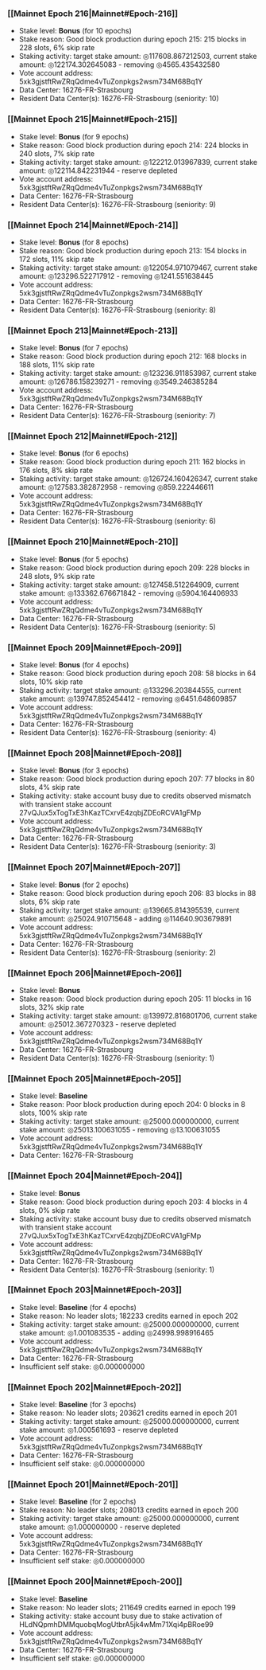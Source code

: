 ### [[Mainnet Epoch 216|Mainnet#Epoch-216]]
* Stake level: **Bonus** (for 10 epochs)
* Stake reason: Good block production during epoch 215: 215 blocks in 228 slots, 6% skip rate
* Staking activity: target stake amount: ◎117608.867212503, current stake amount: ◎122174.302645083 - removing ◎4565.435432580
* Vote account address: 5xk3gjstftRwZRqQdme4vTuZonpkgs2wsm734M68Bq1Y
* Data Center: 16276-FR-Strasbourg
* Resident Data Center(s): 16276-FR-Strasbourg (seniority: 10)
### [[Mainnet Epoch 215|Mainnet#Epoch-215]]
* Stake level: **Bonus** (for 9 epochs)
* Stake reason: Good block production during epoch 214: 224 blocks in 240 slots, 7% skip rate
* Staking activity: target stake amount: ◎122212.013967839, current stake amount: ◎122114.842231944 - reserve depleted
* Vote account address: 5xk3gjstftRwZRqQdme4vTuZonpkgs2wsm734M68Bq1Y
* Data Center: 16276-FR-Strasbourg
* Resident Data Center(s): 16276-FR-Strasbourg (seniority: 9)
### [[Mainnet Epoch 214|Mainnet#Epoch-214]]
* Stake level: **Bonus** (for 8 epochs)
* Stake reason: Good block production during epoch 213: 154 blocks in 172 slots, 11% skip rate
* Staking activity: target stake amount: ◎122054.971079467, current stake amount: ◎123296.522717912 - removing ◎1241.551638445
* Vote account address: 5xk3gjstftRwZRqQdme4vTuZonpkgs2wsm734M68Bq1Y
* Data Center: 16276-FR-Strasbourg
* Resident Data Center(s): 16276-FR-Strasbourg (seniority: 8)
### [[Mainnet Epoch 213|Mainnet#Epoch-213]]
* Stake level: **Bonus** (for 7 epochs)
* Stake reason: Good block production during epoch 212: 168 blocks in 188 slots, 11% skip rate
* Staking activity: target stake amount: ◎123236.911853987, current stake amount: ◎126786.158239271 - removing ◎3549.246385284
* Vote account address: 5xk3gjstftRwZRqQdme4vTuZonpkgs2wsm734M68Bq1Y
* Data Center: 16276-FR-Strasbourg
* Resident Data Center(s): 16276-FR-Strasbourg (seniority: 7)
### [[Mainnet Epoch 212|Mainnet#Epoch-212]]
* Stake level: **Bonus** (for 6 epochs)
* Stake reason: Good block production during epoch 211: 162 blocks in 176 slots, 8% skip rate
* Staking activity: target stake amount: ◎126724.160426347, current stake amount: ◎127583.382872958 - removing ◎859.222446611
* Vote account address: 5xk3gjstftRwZRqQdme4vTuZonpkgs2wsm734M68Bq1Y
* Data Center: 16276-FR-Strasbourg
* Resident Data Center(s): 16276-FR-Strasbourg (seniority: 6)
### [[Mainnet Epoch 210|Mainnet#Epoch-210]]
* Stake level: **Bonus** (for 5 epochs)
* Stake reason: Good block production during epoch 209: 228 blocks in 248 slots, 9% skip rate
* Staking activity: target stake amount: ◎127458.512264909, current stake amount: ◎133362.676671842 - removing ◎5904.164406933
* Vote account address: 5xk3gjstftRwZRqQdme4vTuZonpkgs2wsm734M68Bq1Y
* Data Center: 16276-FR-Strasbourg
* Resident Data Center(s): 16276-FR-Strasbourg (seniority: 5)
### [[Mainnet Epoch 209|Mainnet#Epoch-209]]
* Stake level: **Bonus** (for 4 epochs)
* Stake reason: Good block production during epoch 208: 58 blocks in 64 slots, 10% skip rate
* Staking activity: target stake amount: ◎133296.203844555, current stake amount: ◎139747.852454412 - removing ◎6451.648609857
* Vote account address: 5xk3gjstftRwZRqQdme4vTuZonpkgs2wsm734M68Bq1Y
* Data Center: 16276-FR-Strasbourg
* Resident Data Center(s): 16276-FR-Strasbourg (seniority: 4)
### [[Mainnet Epoch 208|Mainnet#Epoch-208]]
* Stake level: **Bonus** (for 3 epochs)
* Stake reason: Good block production during epoch 207: 77 blocks in 80 slots, 4% skip rate
* Staking activity: stake account busy due to credits observed mismatch with transient stake account 27vQJux5xTogTxE3hKazTCxrvE4zqbjZDEoRCVA1gFMp
* Vote account address: 5xk3gjstftRwZRqQdme4vTuZonpkgs2wsm734M68Bq1Y
* Data Center: 16276-FR-Strasbourg
* Resident Data Center(s): 16276-FR-Strasbourg (seniority: 3)
### [[Mainnet Epoch 207|Mainnet#Epoch-207]]
* Stake level: **Bonus** (for 2 epochs)
* Stake reason: Good block production during epoch 206: 83 blocks in 88 slots, 6% skip rate
* Staking activity: target stake amount: ◎139665.814395539, current stake amount: ◎25024.910715648 - adding ◎114640.903679891
* Vote account address: 5xk3gjstftRwZRqQdme4vTuZonpkgs2wsm734M68Bq1Y
* Data Center: 16276-FR-Strasbourg
* Resident Data Center(s): 16276-FR-Strasbourg (seniority: 2)
### [[Mainnet Epoch 206|Mainnet#Epoch-206]]
* Stake level: **Bonus**
* Stake reason: Good block production during epoch 205: 11 blocks in 16 slots, 32% skip rate
* Staking activity: target stake amount: ◎139972.816801706, current stake amount: ◎25012.367270323 - reserve depleted
* Vote account address: 5xk3gjstftRwZRqQdme4vTuZonpkgs2wsm734M68Bq1Y
* Data Center: 16276-FR-Strasbourg
* Resident Data Center(s): 16276-FR-Strasbourg (seniority: 1)
### [[Mainnet Epoch 205|Mainnet#Epoch-205]]
* Stake level: **Baseline**
* Stake reason: Poor block production during epoch 204: 0 blocks in 8 slots, 100% skip rate
* Staking activity: target stake amount: ◎25000.000000000, current stake amount: ◎25013.100631055 - removing ◎13.100631055
* Vote account address: 5xk3gjstftRwZRqQdme4vTuZonpkgs2wsm734M68Bq1Y
* Data Center: 16276-FR-Strasbourg
### [[Mainnet Epoch 204|Mainnet#Epoch-204]]
* Stake level: **Bonus**
* Stake reason: Good block production during epoch 203: 4 blocks in 4 slots, 0% skip rate
* Staking activity: stake account busy due to credits observed mismatch with transient stake account 27vQJux5xTogTxE3hKazTCxrvE4zqbjZDEoRCVA1gFMp
* Vote account address: 5xk3gjstftRwZRqQdme4vTuZonpkgs2wsm734M68Bq1Y
* Data Center: 16276-FR-Strasbourg
* Resident Data Center(s): 16276-FR-Strasbourg (seniority: 1)
### [[Mainnet Epoch 203|Mainnet#Epoch-203]]
* Stake level: **Baseline** (for 4 epochs)
* Stake reason: No leader slots; 182233 credits earned in epoch 202
* Staking activity: target stake amount: ◎25000.000000000, current stake amount: ◎1.001083535 - adding ◎24998.998916465
* Vote account address: 5xk3gjstftRwZRqQdme4vTuZonpkgs2wsm734M68Bq1Y
* Data Center: 16276-FR-Strasbourg
* Insufficient self stake: ◎0.000000000
### [[Mainnet Epoch 202|Mainnet#Epoch-202]]
* Stake level: **Baseline** (for 3 epochs)
* Stake reason: No leader slots; 203621 credits earned in epoch 201
* Staking activity: target stake amount: ◎25000.000000000, current stake amount: ◎1.000561693 - reserve depleted
* Vote account address: 5xk3gjstftRwZRqQdme4vTuZonpkgs2wsm734M68Bq1Y
* Data Center: 16276-FR-Strasbourg
* Insufficient self stake: ◎0.000000000
### [[Mainnet Epoch 201|Mainnet#Epoch-201]]
* Stake level: **Baseline** (for 2 epochs)
* Stake reason: No leader slots; 208013 credits earned in epoch 200
* Staking activity: target stake amount: ◎25000.000000000, current stake amount: ◎1.000000000 - reserve depleted
* Vote account address: 5xk3gjstftRwZRqQdme4vTuZonpkgs2wsm734M68Bq1Y
* Data Center: 16276-FR-Strasbourg
* Insufficient self stake: ◎0.000000000
### [[Mainnet Epoch 200|Mainnet#Epoch-200]]
* Stake level: **Baseline**
* Stake reason: No leader slots; 211649 credits earned in epoch 199
* Staking activity: stake account busy due to stake activation of HLdNQpmhDMMquobqMogUtbrA5jk4wMm71Xqi4pBRoe99
* Vote account address: 5xk3gjstftRwZRqQdme4vTuZonpkgs2wsm734M68Bq1Y
* Data Center: 16276-FR-Strasbourg
* Insufficient self stake: ◎0.000000000